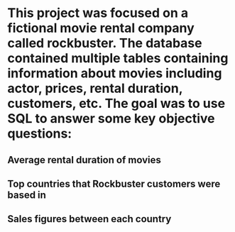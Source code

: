 # This project was focused on a fictional movie rental company called rockbuster. The database contained multiple tables containing information about movies including actor, prices, rental duration, customers, etc. The goal was to use SQL to answer some key objective questions:

## Average rental duration of movies
## Top countries that Rockbuster customers were based in
## Sales figures between each country
